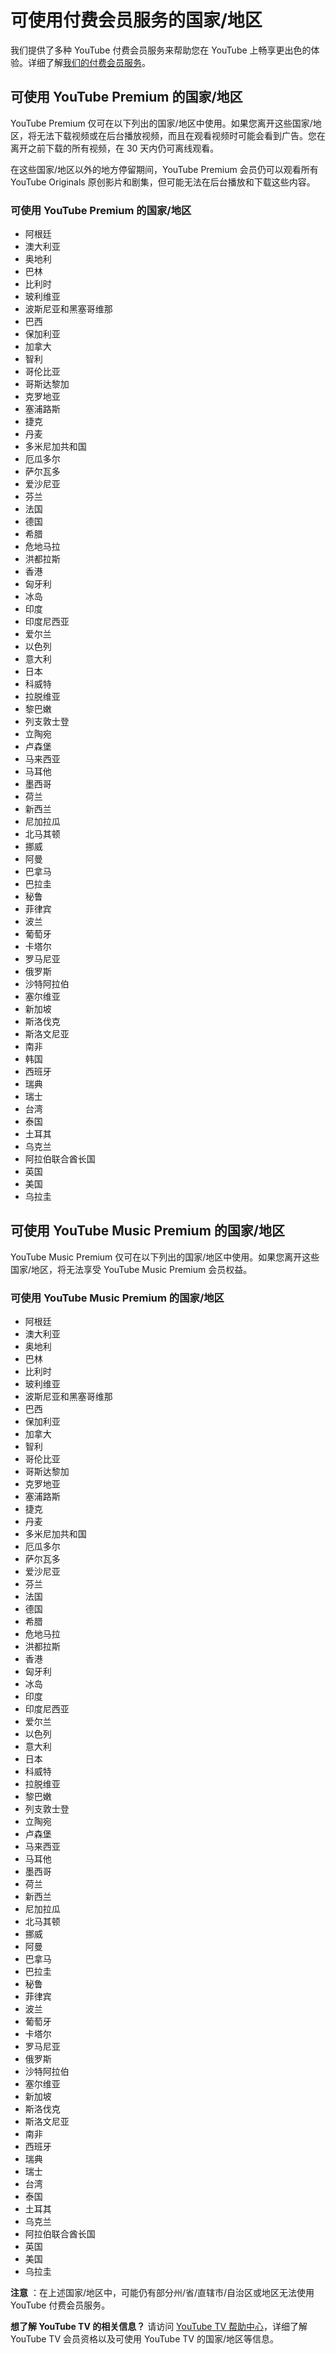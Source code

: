 # 可使用付费会员服务的国家/地区

我们提供了多种 YouTube 付费会员服务来帮助您在 YouTube 上畅享更出色的体验。详细了解[我们的付费会员服务](https://support.google.com/youtube/answer/6305537)。

## 可使用 YouTube Premium 的国家/地区

YouTube Premium 仅可在以下列出的国家/地区中使用。如果您离开这些国家/地区，将无法下载视频或在后台播放视频，而且在观看视频时可能会看到广告。您在离开之前下载的所有视频，在 30 天内仍可离线观看。

在这些国家/地区以外的地方停留期间，YouTube Premium 会员仍可以观看所有 YouTube Originals 原创影片和剧集，但可能无法在后台播放和下载这些内容。  

### 可使用 YouTube Premium 的国家/地区

* 阿根廷
* 澳大利亚
* 奥地利
* 巴林
* 比利时
* 玻利维亚
* 波斯尼亚和黑塞哥维那
* 巴西
* 保加利亚
* 加拿大
* 智利
* 哥伦比亚
* 哥斯达黎加
* 克罗地亚
* 塞浦路斯
* 捷克
* 丹麦
* 多米尼加共和国
* 厄瓜多尔
* 萨尔瓦多
* 爱沙尼亚
* 芬兰
* 法国
* 德国
* 希腊
* 危地马拉
* 洪都拉斯
* 香港
* 匈牙利
* 冰岛
* 印度
* 印度尼西亚
* 爱尔兰
* 以色列
* 意大利
* 日本
* 科威特
* 拉脱维亚
* 黎巴嫩
* 列支敦士登
* 立陶宛
* 卢森堡
* 马来西亚
* 马耳他
* 墨西哥
* 荷兰
* 新西兰
* 尼加拉瓜
* 北马其顿
* 挪威
* 阿曼
* 巴拿马
* 巴拉圭
* 秘鲁
* 菲律宾
* 波兰
* 葡萄牙
* 卡塔尔
* 罗马尼亚
* 俄罗斯
* 沙特阿拉伯
* 塞尔维亚
* 新加坡
* 斯洛伐克
* 斯洛文尼亚
* 南非
* 韩国
* 西班牙
* 瑞典
* 瑞士
* 台湾
* 泰国
* 土耳其
* 乌克兰
* 阿拉伯联合酋长国
* 英国
* 美国
* 乌拉圭

## 可使用 YouTube Music Premium 的国家/地区

YouTube Music Premium 仅可在以下列出的国家/地区中使用。如果您离开这些国家/地区，将无法享受 YouTube Music Premium 会员权益。

### 可使用 YouTube Music Premium 的国家/地区

* 阿根廷
* 澳大利亚
* 奥地利
* 巴林
* 比利时
* 玻利维亚
* 波斯尼亚和黑塞哥维那
* 巴西
* 保加利亚
* 加拿大
* 智利
* 哥伦比亚
* 哥斯达黎加
* 克罗地亚
* 塞浦路斯
* 捷克
* 丹麦
* 多米尼加共和国
* 厄瓜多尔
* 萨尔瓦多
* 爱沙尼亚
* 芬兰
* 法国
* 德国
* 希腊
* 危地马拉
* 洪都拉斯
* 香港
* 匈牙利
* 冰岛
* 印度
* 印度尼西亚
* 爱尔兰
* 以色列
* 意大利
* 日本
* 科威特
* 拉脱维亚
* 黎巴嫩
* 列支敦士登
* 立陶宛
* 卢森堡
* 马来西亚
* 马耳他
* 墨西哥
* 荷兰
* 新西兰
* 尼加拉瓜
* 北马其顿
* 挪威
* 阿曼
* 巴拿马
* 巴拉圭
* 秘鲁
* 菲律宾
* 波兰
* 葡萄牙
* 卡塔尔
* 罗马尼亚
* 俄罗斯
* 沙特阿拉伯
* 塞尔维亚
* 新加坡
* 斯洛伐克
* 斯洛文尼亚
* 南非
* 西班牙
* 瑞典
* 瑞士
* 台湾
* 泰国
* 土耳其
* 乌克兰
* 阿拉伯联合酋长国
* 英国
* 美国
* 乌拉圭

 

**注意** ：在上述国家/地区中，可能仍有部分州/省/直辖市/自治区或地区无法使用 YouTube 付费会员服务。

**想了解 YouTube TV 的相关信息？** 请访问 [YouTube TV 帮助中心](https://support.google.com/youtubetv#topic=7071745)，详细了解 YouTube TV 会员资格以及可使用 YouTube TV 的国家/地区等信息。